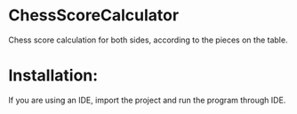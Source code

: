 # ChessScoreCalculator
Chess score calculation for both sides, according to the pieces on the table.

# Installation:
If you are using an IDE, import the project and run the program through IDE.




